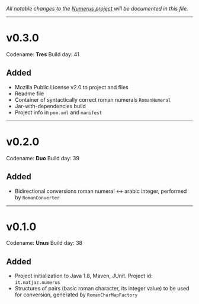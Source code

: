 _All notable changes to the [Numerus project](http://matjaz.it/numerus) will be documented in this file._

*******************
v0.3.0
======
Codename: **Tres**
Build day: 41

Added
-----
- Mozilla Public License v2.0 to project and files
- Readme file
- Container of syntactically correct roman numerals `RomanNumeral`
- Jar-with-dependencies build
- Project info in `pom.xml` and `manifest`

*******************
v0.2.0
======
Codename: **Duo**
Build day: 39

Added
-----
- Bidirectional conversions roman numeral <-> arabic integer, performed by `RomanConverter`

*******************
v0.1.0
======
Codename: **Unus**
Build day: 38

Added
-----
- Project initialization to Java 1.8, Maven, JUnit. Project id: `it.matjaz.numerus`
- Structures of pairs (basic roman character, its integer value) to be used for conversion, generated by `RomanCharMapFactory`
